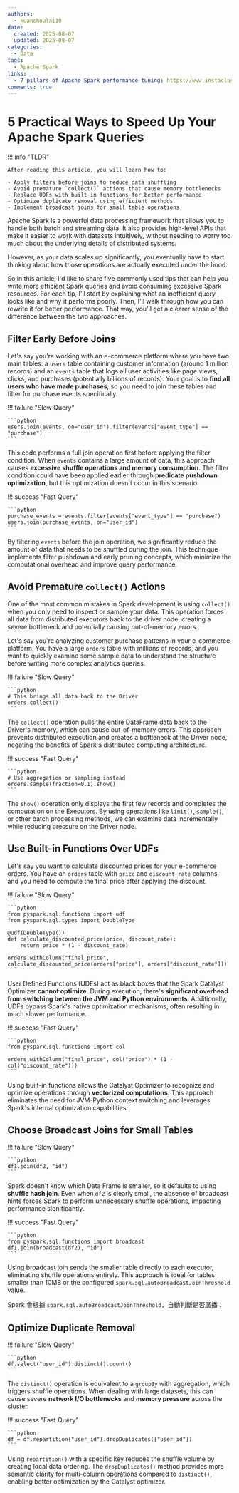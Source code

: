 ```yaml
---
authors:
  - kuanchoulai10
date:
  created: 2025-08-07
  updated: 2025-08-07
categories:
  - Data
tags:
  - Apache Spark
links:
  - 7 pillars of Apache Spark performance tuning: https://www.instaclustr.com/education/apache-spark/7-pillars-of-apache-spark-performance-tuning/
comments: true
---
```


# 5 Practical Ways to Speed Up Your Apache Spark Queries


!!! info "TLDR"

    After reading this article, you will learn how to:

    - Apply filters before joins to reduce data shuffling
    - Avoid premature `collect()` actions that cause memory bottlenecks
    - Replace UDFs with built-in functions for better performance
    - Optimize duplicate removal using efficient methods
    - Implement broadcast joins for small table operations


<!-- more -->

Apache Spark is a powerful data processing framework that allows you to handle both batch and streaming data. It also provides high-level APIs that make it easier to work with datasets intuitively, without needing to worry too much about the underlying details of distributed systems.

However, as your data scales up significantly, you eventually have to start thinking about how those operations are actually executed under the hood.

So in this article, I'd like to share five commonly used tips that can help you write more efficient Spark queries and avoid consuming excessive Spark resources. For each tip, I'll start by explaining what an inefficient query looks like and why it performs poorly. Then, I'll walk through how you can rewrite it for better performance. That way, you'll get a clearer sense of the difference between the two approaches.


## Filter Early Before Joins

Let's say you're working with an e-commerce platform where you have two main tables: a `users` table containing customer information (around 1 million records) and an `events` table that logs all user activities like page views, clicks, and purchases (potentially billions of records). Your goal is to **find all users who have made purchases**, so you need to join these tables and filter for purchase events specifically.

!!! failure "Slow Query"

    ```python
    users.join(events, on="user_id").filter(events["event_type"] == "purchase")
    ```

This code performs a full join operation first before applying the filter condition. When `events` contains a large amount of data, this approach causes **excessive shuffle operations and memory consumption**. The filter condition could have been applied earlier through **predicate pushdown optimization**, but this optimization doesn't occur in this scenario.

!!! success "Fast Query"

    ```python
    purchase_events = events.filter(events["event_type"] == "purchase")
    users.join(purchase_events, on="user_id")
    ```

By filtering `events` before the join operation, we significantly reduce the amount of data that needs to be shuffled during the join. This technique implements filter pushdown and early pruning concepts, which minimize the computational overhead and improve query performance.


## Avoid Premature `collect()` Actions

One of the most common mistakes in Spark development is using `collect()` when you only need to inspect or sample your data. This operation forces all data from distributed executors back to the driver node, creating a severe bottleneck and potentially causing out-of-memory errors.

Let's say you're analyzing customer purchase patterns in your e-commerce platform. You have a large `orders` table with millions of records, and you want to quickly examine some sample data to understand the structure before writing more complex analytics queries.

!!! failure "Slow Query"

    ```python
    # This brings all data back to the Driver
    orders.collect()
    ```

The `collect()` operation pulls the entire DataFrame data back to the Driver's memory, which can cause out-of-memory errors. This approach prevents distributed execution and creates a bottleneck at the Driver node, negating the benefits of Spark's distributed computing architecture.

!!! success "Fast Query"

    ```python
    # Use aggregation or sampling instead
    orders.sample(fraction=0.1).show()
    ```

The `show()` operation only displays the first few records and completes the computation on the Executors. By using operations like `limit()`, `sample()`, or other batch processing methods, we can examine data incrementally while reducing pressure on the Driver node.


## Use Built-in Functions Over UDFs

Let's say you want to calculate discounted prices for your e-commerce orders. You have an `orders` table with `price` and `discount_rate` columns, and you need to compute the final price after applying the discount.

!!! failure "Slow Query"

    ```python
    from pyspark.sql.functions import udf
    from pyspark.sql.types import DoubleType

    @udf(DoubleType())
    def calculate_discounted_price(price, discount_rate):
        return price * (1 - discount_rate)

    orders.withColumn("final_price", calculate_discounted_price(orders["price"], orders["discount_rate"]))
    ```

User Defined Functions (UDFs) act as black boxes that the Spark Catalyst Optimizer **cannot optimize**. During execution, there's **significant overhead from switching between the JVM and Python environments**. Additionally, UDFs bypass Spark's native optimization mechanisms, often resulting in much slower performance.

!!! success "Fast Query"

    ```python
    from pyspark.sql.functions import col

    orders.withColumn("final_price", col("price") * (1 - col("discount_rate")))
    ```

Using built-in functions allows the Catalyst Optimizer to recognize and optimize operations through **vectorized computations**. This approach eliminates the need for JVM-Python context switching and leverages Spark's internal optimization capabilities.



## Choose Broadcast Joins for Small Tables

!!! failure "Slow Query"

    ```python
    df1.join(df2, "id")
    ```

Spark doesn't know which Data Frame is smaller, so it defaults to using **shuffle hash join**. Even when `df2` is clearly small, the absence of broadcast hints forces Spark to perform unnecessary shuffle operations, impacting performance significantly.

!!! success "Fast Query"

    ```python
    from pyspark.sql.functions import broadcast
    df1.join(broadcast(df2), "id")
    ```

Using broadcast join sends the smaller table directly to each executor, eliminating shuffle operations entirely. This approach is ideal for tables smaller than 10MB or the configured `spark.sql.autoBroadcastJoinThreshold` value.

Spark 會根據 `spark.sql.autoBroadcastJoinThreshold`，自動判斷是否廣播：

## Optimize Duplicate Removal

!!! failure "Slow Query"

    ```python
    df.select("user_id").distinct().count()
    ```

The `distinct()` operation is equivalent to a `groupBy` with aggregation, which triggers shuffle operations. When dealing with large datasets, this can cause severe **network I/O bottlenecks** and **memory pressure** across the cluster.

!!! success "Fast Query"

    ```python
    df = df.repartition("user_id").dropDuplicates(["user_id"])
    ```

Using `repartition()` with a specific key reduces the shuffle volume by creating local data ordering. The `dropDuplicates()` method provides more semantic clarity for multi-column operations compared to `distinct()`, enabling better optimization by the Catalyst optimizer.


<!-- ## Summary: Spark Query Acceleration Principles

| Category | Performance Issue | Fast Approach Principle |
| -------- | ------------ | ------------------------------ |
| filter   | Applied after join    | Apply filter early to reduce join data volume         |
| collect  | Returns all data to driver | Use show/sample/limit for batch processing         |
| UDF      | Cannot be optimized        | Use built-in functions                          |
| distinct | Causes shuffle operations   | Use dropDuplicates with repartition |
| join     | Default shuffle join | Use broadcast join when appropriate               |
from pyspark.sql.functions import broadcast
df1.join(broadcast(df2), "id")
``` -->